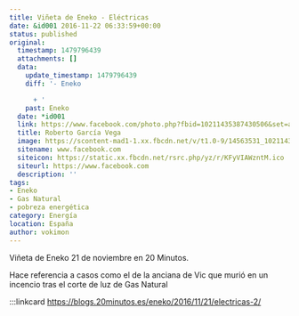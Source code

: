 ```yaml
---
title: Viñeta de Eneko - Eléctricas
date: &id001 2016-11-22 06:33:59+00:00
status: published
original:
  timestamp: 1479796439
  attachments: []
  data:
    update_timestamp: 1479796439
    diff: '- Eneko

      + '
    past: Eneko
  date: *id001
  link: https://www.facebook.com/photo.php?fbid=10211435387430506&set=a.10202331018546974&type=3&theater
  title: Roberto García Vega
  image: https://scontent-mad1-1.xx.fbcdn.net/v/t1.0-9/14563531_10211435387430506_6747789272645833090_n.jpg?_nc_cat=103&_nc_sid=8024bb&_nc_ohc=LfWtmhkfgpcAX9iopjZ&_nc_ht=scontent-mad1-1.xx&oh=a57b91be77b7312dd7f95767bc48768a&oe=5FA878D3
  sitename: www.facebook.com
  siteicon: https://static.xx.fbcdn.net/rsrc.php/yz/r/KFyVIAWzntM.ico
  siteurl: https://www.facebook.com
  description: ''
tags:
- Eneko
- Gas Natural
- pobreza energética
category: Energía
location: España
author: vokimon
---
```


Viñeta de Eneko 21 de noviembre en 20 Minutos.

Hace referencia a casos como el de la anciana de Vic
que murió en un incencio tras el corte de luz de Gas Natural


:::linkcard https://blogs.20minutos.es/eneko/2016/11/21/electricas-2/


